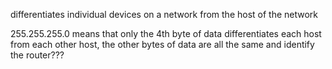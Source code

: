 
differentiates individual devices on a network from the host of the network

255.255.255.0 means that only the 4th byte of data differentiates each host from each other host, the other bytes of data are all the same and identify the router???